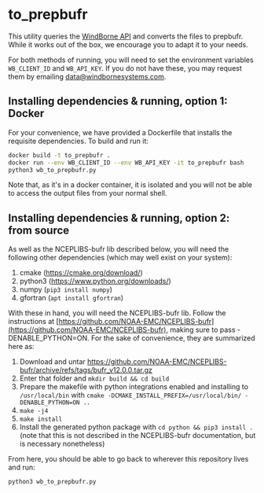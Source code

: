 # to_prepbufr

This utility queries the [WindBorne API](https://windbornesystems.com/docs/api) and converts the files to prepbufr.
While it works out of the box, we encourage you to adapt it to your needs.

For both methods of running, you will need to set the environment variables `WB_CLIENT_ID` and `WB_API_KEY`.
If you do not have these, you may request them by emailing data@windbornesystems.com.

## Installing dependencies & running, option 1: Docker
For your convenience, we have provided a Dockerfile that installs the requisite dependencies.
To build and run it:

```bash
docker build -t to_prepbufr .
docker run --env WB_CLIENT_ID --env WB_API_KEY -it to_prepbufr bash
python3 wb_to_prepbufr.py
```

Note that, as it's in a docker container, it is isolated and you will not be able to access the output files from your normal shell.

## Installing dependencies & running, option 2: from source

As well as the NCEPLIBS-bufr lib described below, you will need the following other dependencies (which may well exist on your system):
1. cmake (https://cmake.org/download/)
2. python3 (https://www.python.org/downloads/)
3. numpy (`pip3 install numpy`)
4. gfortran (`apt install gfortran`)

With these in hand, you will need the NCEPLIBS-bufr lib. 
Follow the instructions at [https://github.com/NOAA-EMC/NCEPLIBS-bufr](https://github.com/NOAA-EMC/NCEPLIBS-bufr), making sure to pass -DENABLE_PYTHON=ON. 
For the sake of convenience, they are summarized here as:
1. Download and untar https://github.com/NOAA-EMC/NCEPLIBS-bufr/archive/refs/tags/bufr_v12.0.0.tar.gz
2. Enter that folder and `mkdir build && cd build`
3. Prepare the makefile with python integrations enabled and installing to `/usr/local/bin` with `cmake -DCMAKE_INSTALL_PREFIX=/usr/local/bin/ -DENABLE_PYTHON=ON ..`
4. `make -j4`
5. `make install`
6. Install the generated python package with `cd python && pip3 install .` (note that this is not described in the NCEPLIBS-bufr documentation, but is necessary nonetheless)  

From here, you should be able to go back to wherever this repository lives and run:
```bash
python3 wb_to_prepbufr.py
```
